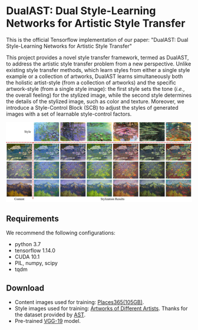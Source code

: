 # DualAST: Dual Style-Learning Networks for Artistic Style Transfer
This is the official Tensorflow implementation of our paper: "DualAST: Dual Style-Learning Networks for Artistic Style Transfer"  
  
This project provides a novel style transfer framework, termed as DualAST, to address the artistic style transfer problem from a new perspective. Unlike existing style transfer methods, which learn styles from either a single style example or a collection of artworks, DualAST learns simultaneously both the holistic artist-style (from a collection of artworks) and the specific artwork-style (from a single style image): the first style sets the tone (*i.e.*, the overall feeling) for the stylized image, while the second style determines the details of the stylized image, such as color and texture. Moreover, we introduce a Style-Control Block (SCB) to adjust the styles of generated images with a set of learnable style-control factors.  
  
![image](https://github.com/HalbertCH/DualAST/blob/main/results/1.png)  
  
## Requirements  
We recommend the following configurations:  
- python 3.7
- tensorflow 1.14.0
- CUDA 10.1
- PIL, numpy, scipy
- tqdm
  
## Download  
- Content images used for training: [Places365(105GB)](http://data.csail.mit.edu/places/places365/train_large_places365standard.tar).
- Style images used for training: [Artworks of Different Artists](https://drive.google.com/drive/folders/1WxWxIhqqtkx4CwBVem7ZSr_ay9JJCiOh?usp=sharing). Thanks for the dataset provided by [AST](https://github.com/CompVis/adaptive-style-transfer).
- Pre-trained [VGG-19](https://drive.google.com/drive/folders/1n7VazSzdVdAN8Bp392KYQGVshg9pTdQ4?usp=sharing) model.
